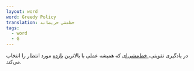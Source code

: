 ```yaml
---
layout: word
word: Greedy Policy
translation: خط‌مشی حریصانه
tags:
  - word
  - G
---
```

در یادگیری تقویتی،[ خط‌مشی‌ای](/p/policy) که همیشه عملی با بالاترین [بازده](/r/return) مورد انتظار را انتخاب می‌کند.